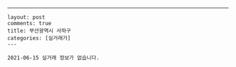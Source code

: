 ---
    layout: post
    comments: true
    title: 부산광역시 사하구
    categories: [실거래가]
    ---

    2021-06-15 실거래 정보가 없습니다.

    